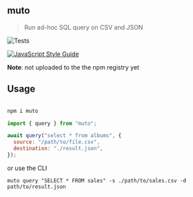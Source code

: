 


## muto

> Run ad-hoc SQL query on CSV and JSON

![Tests](https://github.com/hawyar/muto/actions/workflows/test.yml/badge.svg)

[![JavaScript Style Guide](https://img.shields.io/badge/code_style-standard-brightgreen.svg)](https://standardjs.com)

**Note**: not uploaded to the the npm registry yet

## Usage

```bash

npm i muto
```

```javascript
import { query } from "muto";

await query("select * from albums", {
  source: "/path/to/file.csv",
  destination: "./result.json",
});
```

or use the CLI

```
muto query "SELECT * FROM sales" -s ./path/to/sales.csv -d path/to/result.json
```
